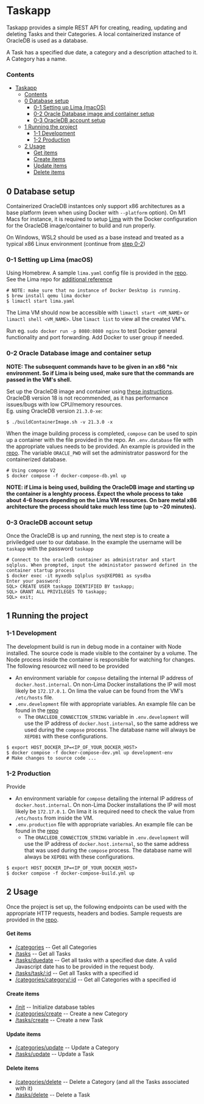 # Taskapp

Taskapp provides a simple REST API for creating, reading, updating and deleting Tasks and their Categories. A local containerized instance of OracleDB is used as a database.

A Task has a specified due date, a category and a description attached to it. A Category has a name.

### Contents
- [Taskapp](#taskapp)
    - [Contents](#contents)
  - [0 Database setup](#0-database-setup)
    - [0-1 Setting up Lima (macOS)](#0-1-setting-up-lima-macos)
    - [0-2 Oracle Database image and container setup](#0-2-oracle-database-image-and-container-setup)
    - [0-3 OracleDB account setup](#0-3-oracledb-account-setup)
  - [1 Running the project](#1-running-the-project)
    - [1-1 Development](#1-1-development)
    - [1-2 Production](#1-2-production)
  - [2 Usage](#2-usage)
      - [Get items](#get-items)
      - [Create items](#create-items)
      - [Update items](#update-items)
      - [Delete items](#delete-items)

## 0 Database setup

Containerized OracleDB instantces only support x86 architectures as a base platform (even when using Docker with `--platform` option). On M1 Macs for instance, it is required to setup [Lima](https://github.com/lima-vm/lima) with the Docker configuration for the OracleDB image/container to build and run properly.

On Windows, WSL2 should be used as a base instead and treated as a typical x86 Linux environment (continue from [step 0-2](#0-2-oracle-database-image-and-container-setup))

### 0-1 Setting up Lima (macOS)
Using Homebrew. A sample `lima.yaml` config file is provided in the [repo](./lima.yaml). See the Lima repo for [additional reference](https://github.com/lima-vm/lima/blob/a4920c1907fa3028689962a8abe29d2ea0f24e9a/pkg/limayaml/default.yaml)

```
# NOTE: make sure that no instance of Docker Desktop is running.
$ brew install qemu lima docker
$ limactl start lima.yaml
```

The Lima VM should now be accessible with `limactl start <VM_NAME>` or `limactl shell <VM_NAME>`. Use `limact list` to view all the created VM's.

Run eg. `sudo docker run -p 8080:8080 nginx` to test Docker general functionality and port forwarding. Add Docker to user group if needed.

### 0-2 Oracle Database image and container setup
**NOTE: The subsequent commands have to be given in an x86 \*nix environment. So if Lima is being used, make sure that the commands are passed in the VM's shell.**

Set up the OracleDB image and container using [these instructions](https://github.com/oracle/docker-images/tree/main/OracleDatabase/SingleInstance). OracleDB version 18 is not recommended, as it has performance issues/bugs with low CPU/memory resources.\
Eg. using OracleDB version `21.3.0-xe`:
```
$ ./buildContainerImage.sh -v 21.3.0 -x
```
When the image building process is completed, `compose` can be used to spin up a container with the file provided in the repo. An `.env.database` file with the appropriate values needs to be provided. An example is provided in the [repo](./.database.env.example). The variable `ORACLE_PWD` will set the administrator password for the containerized database.
```
# Using compose V2
$ docker compose -f docker-compose-db.yml up
```

**NOTE: if Lima is being used, building the OracleDB image and starting up the container is a lenghty process. Expect the whole process to take about 4-6 hours depending on the Lima VM resources. On bare metal x86 architecture the process should take much less time (up to ~20 minutes).**

### 0-3 OracleDB account setup

Once the OracleDB is up and running, the next step is to create a priviledged user to our database. In the example the username will be `taskapp` with the password `taskapp`
```
# Connect to the oracledb container as administrator and start sqlplus. When prompted, input the administator password defined in the container startup process
$ docker exec -it myxedb sqlplus sys@XEPDB1 as sysdba
Enter your password:
SQL> CREATE USER taskapp IDENTIFIED BY taskapp;
SQL> GRANT ALL PRIVILEGES TO taskapp;
SQL> exit;
```

## 1 Running the project

### 1-1 Development

The development build is run in debug mode in a container with Node installed. The source code is made visible to the container by a volume. The Node process inside the container is responsible for watching for changes. The following resourcez will need to be provided
* An environment variable for `compose` detailing the internal IP address of `docker.host.internal`. On non-Lima Docker installations the IP will most likely be `172.17.0.1`. On lima the value can be found from the VM's `/etc/hosts` file.
* `.env.development` file with appropriate variables. An example file can be found in the [repo](/app.env.example)
  * The `ORACLEDB_CONNECTION_STRING` variable in `.env.development` will use the IP address of `docker.host.internal`, so the same address we used during the `compose` process. The database name will always be `XEPDB1` with these configurations.

```
$ export HOST_DOCKER_IP=<IP_OF_YOUR_DOCKER_HOST>
$ docker compose -f docker-compose-dev.yml up development-env
# Make changes to source code ...
```

### 1-2 Production

Provide
* An environment variable for `compose` detailing the internal IP address of `docker.host.internal`. On non-Lima Docker installations the IP will most likely be `172.17.0.1`. On lima it is required need to check the value from `/etc/hosts` from inside the VM.
* `.env.production` file with appropriate variables. An example file can be found in the [repo](/app.env.example)
  * The `ORACLEDB_CONNECTION_STRING` variable in `.env.development` will use the IP address of `docker.host.internal`, so the same address that was used during the `compose` process. The database name will always be `XEPDB1` with these configurations.
  
```
$ export HOST_DOCKER_IP=<IP_OF_YOUR_DOCKER_HOST>
$ docker compose -f docker-compose-build.yml up
```

## 2 Usage

Once the project is set up, the following endpoints can be used with the appropriate HTTP requests, headers and bodies. Sample requests are provided in the [repo](request-examples/).

#### Get items
* [/categories](/categories) -- Get all Categories
* [/tasks](/tasks) -- Get all Tasks
* [/tasks/duedate](/tasks/duedate) -- Get all tasks with a specified due date. A valid Javascript date has to be provided in the request body.
* [/tasks/task/:id](/tasks/task/:id) -- Get all Tasks with a specified id
* [/categories/category/:id](/categories/category/:id) -- Get all Categories with a specified id

#### Create items
* [/init](/init) -- Initialize database tables
* [/categories/create](/categories/create) -- Create a new Category
* [/tasks/create](/tasks/create) -- Create a new Task

#### Update items
* [/categories/update](/categories/update) -- Update a Category
* [/tasks/update](/tasks/update) -- Update a Task

#### Delete items
* [/categories/delete](/categories/delete) -- Delete a Category (and all the Tasks associated with it)
* [/tasks/delete](/tasks/delete) -- Delete a Task
